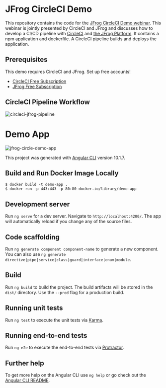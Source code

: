 # JFrog CircleCI Demo

This repository contains the code for the [JFrog CircleCI Demo webinar](https://devops.com/webinars/). This webinar is jointly presented by CircleCI and JFrog and discusses how to develop a CI/CD pipeline with [CircleCI](https://www.circleci.com/) and [the JFrog Platform](https://jfrog.com/platform/). It contains a npm application and dockerfile. A CircleCI pipeline builds and deploys the application.

## Prerequisites
This demo requires CircleCI and JFrog. Set up free accounts!

* [CircleCI Free Subscription](https://circleci.com/pricing/)
* [JFrog Free Subscription](https://jfrog.com/artifactory/start-free/#saas) 

## CircleCI Pipeline Workflow
![circleci-jfrog-pipeline](https://user-images.githubusercontent.com/6440106/108023777-2936ac00-6fd8-11eb-9513-474fa9f97f1f.png)


# Demo App

![jfrog-circle-demo-app](https://user-images.githubusercontent.com/6440106/108022107-c859a480-6fd4-11eb-8d0b-a3203ca83494.png)

This project was generated with [Angular CLI](https://github.com/angular/angular-cli) version 10.1.7.

## Build and Run Docker Image Locally

```
$ docker build -t demo-app . 
$ docker run -p 443:443 -p 80:80 docker.io/library/demo-app
```

## Development server

Run `ng serve` for a dev server. Navigate to `http://localhost:4200/`. The app will automatically reload if you change any of the source files.

## Code scaffolding

Run `ng generate component component-name` to generate a new component. You can also use `ng generate directive|pipe|service|class|guard|interface|enum|module`.

## Build

Run `ng build` to build the project. The build artifacts will be stored in the `dist/` directory. Use the `--prod` flag for a production build.

## Running unit tests

Run `ng test` to execute the unit tests via [Karma](https://karma-runner.github.io).

## Running end-to-end tests

Run `ng e2e` to execute the end-to-end tests via [Protractor](http://www.protractortest.org/).

## Further help

To get more help on the Angular CLI use `ng help` or go check out the [Angular CLI README](https://github.com/angular/angular-cli/blob/master/README.md).
